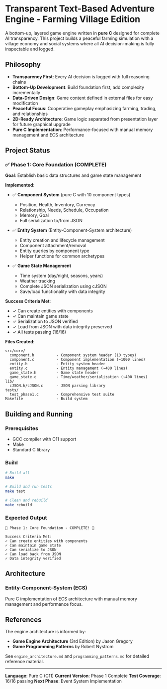 # Transparent Text-Based Adventure Engine - Farming Village Edition

A bottom-up, layered game engine written in **pure C** designed for complete AI transparency. This project builds a peaceful farming simulation with a village economy and social systems where all AI decision-making is fully inspectable and logged.

## Philosophy

- **Transparency First**: Every AI decision is logged with full reasoning chains
- **Bottom-Up Development**: Build foundation first, add complexity incrementally
- **Data-Driven Design**: Game content defined in external files for easy modification
- **Peaceful Focus**: Cooperative gameplay emphasizing farming, trading, and relationships
- **2D-Ready Architecture**: Game logic separated from presentation layer for future graphical upgrade
- **Pure C Implementation**: Performance-focused with manual memory management and ECS architecture

## Project Status

### ✅ Phase 1: Core Foundation (COMPLETE)

**Goal**: Establish basic data structures and game state management

**Implemented**:
- ✅ **Component System** (pure C with 10 component types)
  - Position, Health, Inventory, Currency
  - Relationship, Needs, Schedule, Occupation
  - Memory, Goal
  - Full serialization to/from JSON

- ✅ **Entity System** (Entity-Component-System architecture)
  - Entity creation and lifecycle management
  - Component attachment/removal
  - Entity queries by component type
  - Helper functions for common archetypes

- ✅ **Game State Management**
  - Time system (day/night, seasons, years)
  - Weather tracking
  - Complete JSON serialization using cJSON
  - Save/load functionality with data integrity

**Success Criteria Met**:
- ✓ Can create entities with components
- ✓ Can maintain game state
- ✓ Serialization to JSON verified
- ✓ Load from JSON with data integrity preserved
- ✓ All tests passing (16/16)

**Files Created**:
```
src/core/
  component.h          - Component system header (10 types)
  component.c          - Component implementation (~1000 lines)
  entity.h             - Entity system header
  entity.c             - Entity management (~400 lines)
  game_state.h         - Game state header
  game_state.c         - Time/weather/serialization (~400 lines)
lib/
  cJSON.h/cJSON.c      - JSON parsing library
tests/
  test_phase1.c        - Comprehensive test suite
Makefile               - Build system
```

## Building and Running

### Prerequisites

- GCC compiler with C11 support
- Make
- Standard C library

### Build

```bash
# Build all
make

# Build and run tests
make test

# Clean and rebuild
make rebuild
```

### Expected Output

```
🎉 Phase 1: Core Foundation - COMPLETE! 🎉

Success Criteria Met:
✓ Can create entities with components
✓ Can maintain game state
✓ Can serialize to JSON
✓ Can load back from JSON
✓ Data integrity verified
```

## Architecture

### Entity-Component-System (ECS)

Pure C implementation of ECS architecture with manual memory management and performance focus.

## References

The engine architecture is informed by:
- **Game Engine Architecture** (3rd Edition) by Jason Gregory
- **Game Programming Patterns** by Robert Nystrom

See `engine_architecture.md` and `programming_patterns.md` for detailed reference material.

---

**Language**: Pure C (C11)
**Current Version**: Phase 1 Complete
**Test Coverage**: 16/16 passing
**Next Phase**: Event System Implementation
